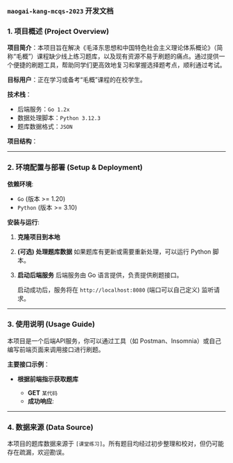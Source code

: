 ### `maogai-kang-mcqs-2023` 开发文档

### 1. 项目概述 (Project Overview)

**项目简介**：本项目旨在解决《毛泽东思想和中国特色社会主义理论体系概论》（简称“毛概”）课程缺少线上练习题库，以及现有资源不易于刷题的痛点。通过提供一个便捷的刷题工具，帮助同学们更高效地复习和掌握选择题考点，顺利通过考试。

**目标用户**：正在学习或备考“毛概”课程的在校学生。

**技术栈**：

- 后端服务：`Go 1.2x`
- 数据处理脚本：`Python 3.12.3`
- 题库数据格式：`JSON`

**项目结构**：

---

### 2. 环境配置与部署 (Setup & Deployment)

**依赖环境**:

- `Go` (版本 >= 1.20)
- `Python` (版本 >= 3.10)

**安装与运行**:

1. **克隆项目到本地**
    
2. **(可选) 处理题库数据** 如果题库有更新或需要重新处理，可以运行 Python 脚本。
    
3. **启动后端服务** 后端服务由 Go 语言提供，负责提供刷题接口。
    
    启动成功后，服务将在 `http://localhost:8080` (端口可以自己定义) 监听请求。
    

---

### 3. 使用说明 (Usage Guide)

本项目是一个后端API服务，你可以通过工具（如 Postman、Insomnia）或自己编写前端页面来调用接口进行刷题。

**主要接口示例**：

- **根据前端指示获取题库**
    
    - **GET** `某代码`
    - **成功响应**:

---

### 4. 数据来源 (Data Source)

本项目的题库数据来源于 `[课堂练习]`。所有题目均经过初步整理和校对，但仍可能存在疏漏，欢迎勘误。